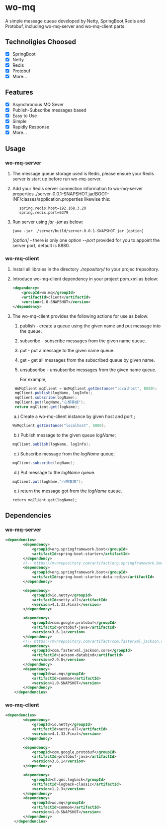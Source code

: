 # wo-mq
A simple message queue developed by Netty, SpringBoot,Redis and Protobuf, including wo-mq-server and wo-mq-client parts.

## Technoligies Choosed

- [x] SpringBoot
- [x] Netty
- [x] Redis
- [x] Protobuf
- [x] More...

## Features

- [x] Asynchronous MQ Sever
- [x] Publish-Subscribe messages based 
- [x] Easy to Use
- [x] Simple
- [x] Rapidly Response
- [x] More...

## Usage

### wo-mq-server

1. The message queue storage used is Redis, please ensure your Redis server is start up before run wo-mq-server.

2. Add your Redis server connection information to wo-mq-server properties ./server-0.0.1-SNAPSHOT.jar/BOOT-INF/classes/application.properties likewise this:

   ```properties
      spring.redis.host=192.168.3.20
      spring.redis.port=6379
   ```

3. Run server using *jar -jar* as below:

   ```shell
   java -jar ./server/build/server-0.0.1-SNAPSHOT.jar [option]
   ```

   *[option]* - there is only one option *--port* provided for you to appoint the server port, default is 8880.

### wo-mq-client

1. Install  all libraies in the directory *./repository/* to your projec trepsoitory.

2. Introduce wo-mq-client dependency in your project pom.xml as below:

   ```xml
   <dependency>
       <groupId>wo.mq</groupId>
       <artifactId>client</artifactId>
       <version>1.0-SNAPSHOT</version>
   </dependency>
   ```

   

3. The wo-mq-client provides the following actions for use as below:

   1. publish - create a queue using the given name and put message into the queue.

   2. subscribe - subscribe messages from the given name queue.

   3. put - put a message to the given name queue.

   4. get - get all messages from the subscribed queue by given name.

   5. unsubscribe - unsubscribe messages from the given name queue.

      For example,

   ```java
    WoMqClient mqClient = WoMqClient.getInstance("localhost", 8880);
    mqClient.publish(logName, logInfo); 
    mqClient.subscribe(logName);
    mqClient.put(logName,"心想事成");
    return mqClient.get(logName);
   ```

   ​	a.) Create a wo-mq-client instance by given host and port ;

   ```java
   WoMqClient.getInstance("localhost", 8880);
   ```

   ​	b.) Publish message to the given queue *logName*;

   ```java
   mqClient.publish(logName, logInfo); 
   ```

   ​	c.) Subscribe message from the *logName* queue;

   ```java
   mqClient.subscribe(logName);
   ```

   ​	d.) Put message to the *logName* queue.

   ```java
   mqClient.put(logName,"心想事成");
   ```

   ​	e.) return the message got from the *logName* queue.

   ```
   return mqClient.get(logName);
   ```

   

## Dependencies

### 	wo-mq-server

```xml
<dependencies>
        <dependency>
            <groupId>org.springframework.boot</groupId>
            <artifactId>spring-boot-starter</artifactId>
        </dependency>
        <!-- https://mvnrepository.com/artifact/org.springframework.boot/spring-boot-starter-data-redis -->
        <dependency>
            <groupId>org.springframework.boot</groupId>
            <artifactId>spring-boot-starter-data-redis</artifactId>
        </dependency>

        <dependency>
            <groupId>io.netty</groupId>
            <artifactId>netty-all</artifactId>
            <version>4.1.33.Final</version>
        </dependency>

        <dependency>
            <groupId>com.google.protobuf</groupId>
            <artifactId>protobuf-java</artifactId>
            <version>3.6.1</version>
        </dependency>
        <!-- https://mvnrepository.com/artifact/com.fasterxml.jackson.core/jackson-databind -->
        <dependency>
            <groupId>com.fasterxml.jackson.core</groupId>
            <artifactId>jackson-databind</artifactId>
            <version>2.9.8</version>
        </dependency>
        <dependency>
            <groupId>wo.mq</groupId>
            <artifactId>common</artifactId>
            <version>1.0-SNAPSHOT</version>
        </dependency>
    </dependencies>
```



### 	wo-mq-client

```xml
<dependencies>
        <dependency>
            <groupId>io.netty</groupId>
            <artifactId>netty-all</artifactId>
            <version>4.1.33.Final</version>
        </dependency>

        <dependency>
            <groupId>com.google.protobuf</groupId>
            <artifactId>protobuf-java</artifactId>
            <version>3.6.1</version>
        </dependency>

        <dependency>
            <groupId>ch.qos.logback</groupId>
            <artifactId>logback-classic</artifactId>
            <version>1.2.3</version>
        </dependency>
        <dependency>
            <groupId>wo.mq</groupId>
            <artifactId>common</artifactId>
            <version>1.0-SNAPSHOT</version>
        </dependency>
    </dependencies>
```

